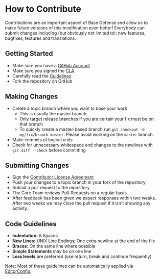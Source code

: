 How to Contribute
=================

Contributions are an important aspect of Base Defense and allow us to make future versions of this modification even
better! Everybody can submit changes including (but obviously not limited to): new features, bugfixes, textures and
translations.

Getting Started
---------------

* Make sure you have a [GitHub Account](https://github.com/signup/free)
* Make sure you signed the [CLA](https://www.clahub.com/agreements/LordAkkarin/BaseDefense2)
* Carefully read the [Guidelines](#guidelines)
* Fork the repository on GitHub

Making Changes
--------------

* Create a topic branch where you want to base your work
  - This is usually the master branch
  - Only target release branches if you are certain your fix must be on that branch
  - To quickly create a master-based branch run ```git checkout -b my/fix/branch master```. Please avoid working on the ```master``` branch.
* Make commits of logical units
* Check for unnecessary whitespace and changes to the newlines with ```git diff --check``` before committing

Submitting Changes
------------------
* Sign the [Contributor License Agreement](https://www.clahub.com/agreements/LordAkkarin/BaseDefense2)
* Push your changes to a topic branch in your fork of the repository
* Submit a pull request to the repository
* The Core Team reviews Pull-Requests on a regular basis
* After feedback has been given we expect responses within two weeks. After two weeks we may close the pull request if it isn't showing any activity.

Code Guidelines
---------------
* **Indentation:** 8 Spaces
* **New Lines:** UNIX Line Endings; One extra newline at the end of the file
* **Braces:** On the same line where possible
* **Simple Statements** may be on one line
* **Less levels** are preferred (use return, break and continue frequently)

Note: Most of these guidelines can be automatically applied via [EditorConfig](http://editorconfig.org/).
